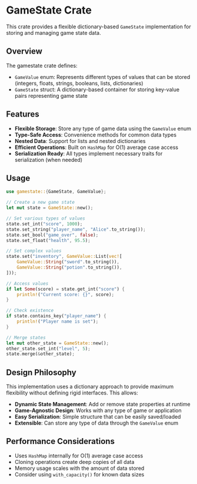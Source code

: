# GameState Crate

This crate provides a flexible dictionary-based `GameState` implementation for storing and managing game state data.

## Overview

The gamestate crate defines:

- `GameValue` enum: Represents different types of values that can be stored (integers, floats, strings, booleans, lists, dictionaries)
- `GameState` struct: A dictionary-based container for storing key-value pairs representing game state

## Features

- **Flexible Storage**: Store any type of game data using the `GameValue` enum
- **Type-Safe Access**: Convenience methods for common data types
- **Nested Data**: Support for lists and nested dictionaries
- **Efficient Operations**: Built on `HashMap` for O(1) average case access
- **Serialization Ready**: All types implement necessary traits for serialization (when needed)

## Usage

```rust
use gamestate::{GameState, GameValue};

// Create a new game state
let mut state = GameState::new();

// Set various types of values
state.set_int("score", 1000);
state.set_string("player_name", "Alice".to_string());
state.set_bool("game_over", false);
state.set_float("health", 95.5);

// Set complex values
state.set("inventory", GameValue::List(vec![
    GameValue::String("sword".to_string()),
    GameValue::String("potion".to_string()),
]));

// Access values
if let Some(score) = state.get_int("score") {
    println!("Current score: {}", score);
}

// Check existence
if state.contains_key("player_name") {
    println!("Player name is set");
}

// Merge states
let mut other_state = GameState::new();
other_state.set_int("level", 5);
state.merge(&other_state);
```

## Design Philosophy

This implementation uses a dictionary approach to provide maximum flexibility without defining rigid interfaces. This allows:

- **Dynamic State Management**: Add or remove state properties at runtime
- **Game-Agnostic Design**: Works with any type of game or application
- **Easy Serialization**: Simple structure that can be easily saved/loaded
- **Extensible**: Can store any type of data through the `GameValue` enum

## Performance Considerations

- Uses `HashMap` internally for O(1) average case access
- Cloning operations create deep copies of all data
- Memory usage scales with the amount of data stored
- Consider using `with_capacity()` for known data sizes
